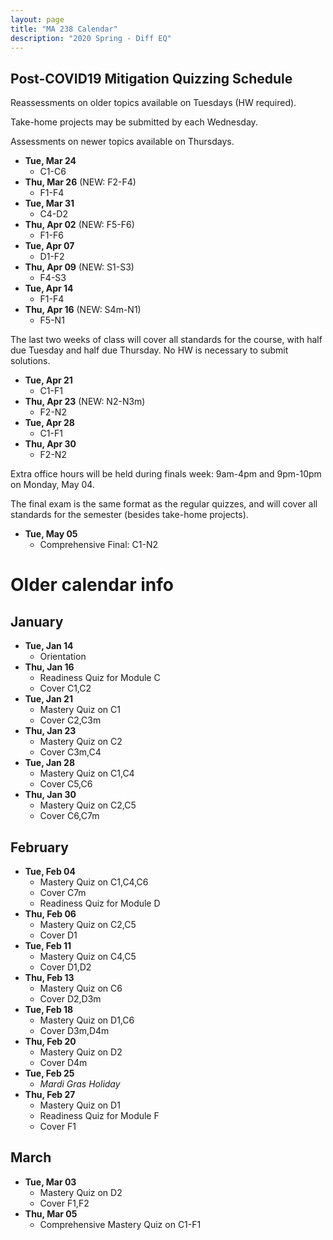 ```yaml
---
layout: page
title: "MA 238 Calendar"
description: "2020 Spring - Diff EQ"
---
```


## Post-COVID19 Mitigation Quizzing Schedule

Reassessments on older topics available on Tuesdays (HW required).

Take-home projects may be submitted by each Wednesday.

Assessments on newer topics available on Thursdays.

- **Tue, Mar 24**
  - C1-C6
- **Thu, Mar 26** (NEW: F2-F4)
  - F1-F4
- **Tue, Mar 31**
  - C4-D2
- **Thu, Apr 02** (NEW: F5-F6)
  - F1-F6
- **Tue, Apr 07**
  - D1-F2
- **Thu, Apr 09** (NEW: S1-S3)
  - F4-S3
- **Tue, Apr 14**
  - F1-F4
- **Thu, Apr 16** (NEW: S4m-N1)
  - F5-N1

The last two weeks of class will cover
all standards for the course, with half
due Tuesday and half due Thursday. No HW
is necessary to submit solutions.

- **Tue, Apr 21**
  - C1-F1
- **Thu, Apr 23** (NEW: N2-N3m)
  - F2-N2
- **Tue, Apr 28**
  - C1-F1
- **Thu, Apr 30**
  - F2-N2

Extra office hours will be held during finals week:
9am-4pm and 9pm-10pm on Monday, May 04.

The final exam is the same format as the regular quizzes,
and will cover all standards for the semester (besides
take-home projects).

- **Tue, May 05**
  - Comprehensive Final: C1-N2

# Older calendar info

## January

- **Tue, Jan 14**
  - Orientation
- **Thu, Jan 16**
  - Readiness Quiz for Module C
  - Cover C1,C2
- **Tue, Jan 21**
  - Mastery Quiz on C1
  - Cover C2,C3m
- **Thu, Jan 23**
  - Mastery Quiz on C2
  - Cover C3m,C4
- **Tue, Jan 28**
  - Mastery Quiz on C1,C4
  - Cover C5,C6
- **Thu, Jan 30**
  - Mastery Quiz on C2,C5
  - Cover C6,C7m

## February

- **Tue, Feb 04**
  - Mastery Quiz on C1,C4,C6
  - Cover C7m
  - Readiness Quiz for Module D
- **Thu, Feb 06**
  - Mastery Quiz on C2,C5
  - Cover D1
- **Tue, Feb 11**
  - Mastery Quiz on C4,C5
  - Cover D1,D2
- **Thu, Feb 13**
  - Mastery Quiz on C6
  - Cover D2,D3m
- **Tue, Feb 18**
  - Mastery Quiz on D1,C6
  - Cover D3m,D4m
- **Thu, Feb 20**
  - Mastery Quiz on D2
  - Cover D4m
- **Tue, Feb 25**
  - *Mardi Gras Holiday*
- **Thu, Feb 27**
  - Mastery Quiz on D1
  - Readiness Quiz for Module F
  - Cover F1

## March

- **Tue, Mar 03**
  - Mastery Quiz on D2
  - Cover F1,F2
- **Thu, Mar 05**
  - Comprehensive Mastery Quiz on C1-F1



